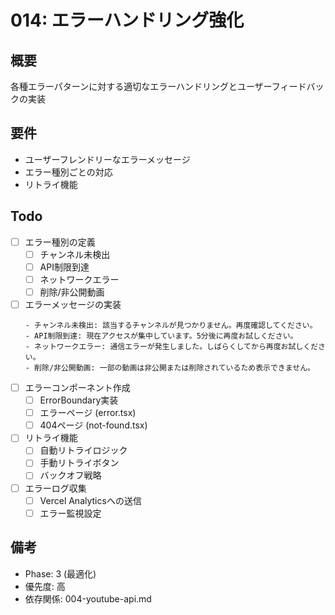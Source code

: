 # 014: エラーハンドリング強化

## 概要
各種エラーパターンに対する適切なエラーハンドリングとユーザーフィードバックの実装

## 要件
- ユーザーフレンドリーなエラーメッセージ
- エラー種別ごとの対応
- リトライ機能

## Todo
- [ ] エラー種別の定義
  - [ ] チャンネル未検出
  - [ ] API制限到達
  - [ ] ネットワークエラー
  - [ ] 削除/非公開動画
- [ ] エラーメッセージの実装
  ```
  - チャンネル未検出: 該当するチャンネルが見つかりません。再度確認してください。
  - API制限到達: 現在アクセスが集中しています。5分後に再度お試しください。
  - ネットワークエラー: 通信エラーが発生しました。しばらくしてから再度お試しください。
  - 削除/非公開動画: 一部の動画は非公開または削除されているため表示できません。
  ```
- [ ] エラーコンポーネント作成
  - [ ] ErrorBoundary実装
  - [ ] エラーページ (error.tsx)
  - [ ] 404ページ (not-found.tsx)
- [ ] リトライ機能
  - [ ] 自動リトライロジック
  - [ ] 手動リトライボタン
  - [ ] バックオフ戦略
- [ ] エラーログ収集
  - [ ] Vercel Analyticsへの送信
  - [ ] エラー監視設定

## 備考
- Phase: 3 (最適化)
- 優先度: 高
- 依存関係: 004-youtube-api.md